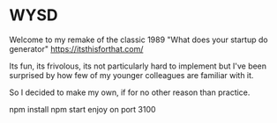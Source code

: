 # WYSD
Welcome to my remake of the classic 1989 "What does your startup do generator"
https://itsthisforthat.com/

Its fun, its frivolous, its not particularly hard to implement but I've been surprised by how few of my younger colleagues are familiar with it.

So I decided to make my own, if for no other reason than practice.

npm install
npm start
enjoy on port 3100